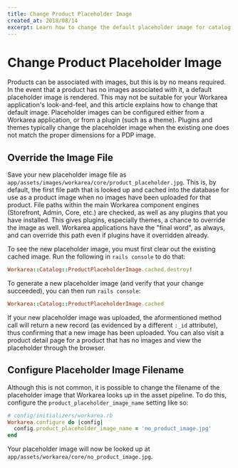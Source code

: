 ```yaml
---
title: Change Product Placeholder Image
created_at: 2018/08/14
excerpt: Learn how to change the default placeholder image for catalog products.
---
```


# Change Product Placeholder Image

Products can be associated with images, but this is by no means required. In the event that a product has no images associated with it, a default placeholder image is rendered. This may not be suitable for your Workarea application's look-and-feel, and this article explains how to change that default image. Placeholder images can be configured either from a Workarea application, or from a plugin (such as a theme). Plugins and themes typically change the placeholder image when the existing one does not match the proper dimensions for a PDP image.

## Override the Image File

Save your new placeholder image file as `app/assets/images/workarea/core/product_placeholder.jpg`. This is, by default, the first file path that is looked up and cached into the database for use as a product image when no images have been uploaded for that product. File paths within the main Workarea component engines (Storefront, Admin, Core, etc.) are checked, as well as any plugins that you have installed. This gives plugins, especially themes, a chance to override the image as well. Workarea applications have the "final word", as always, and can override this path even if plugins have it overridden already.

To see the new placeholder image, you must first clear out the existing cached image. Run the following in `rails console` to do that:

```ruby
Workarea::Catalog::ProductPlaceholderImage.cached.destroy!
```

To generate a new placeholder image (and verify that your change succeeded), you can then run `rails console`:

```ruby
Workarea::Catalog::ProductPlaceholderImage.cached
```

If your new placeholder image was uploaded, the aformentioned method call will return a new record (as evidenced by a different `:_id` attribute), thus confirming that a new image has been uploaded. You can also visit a product detail page for a product that has no images and view the placeholder through the browser.

## Configure Placeholder Image Filename

Although this is not common, it is possible to change the filename of the placeholder image that Workarea looks up in the asset pipeline. To do this, configure the `product_placeholder_image_name` setting like so:

```ruby
# config/initializers/workarea.rb
Workarea.configure do |config|
  config.product_placeholder_image_name = 'no_product_image.jpg'
end
```

Your placeholder image will now be looked up at `app/assets/workarea/core/no_product_image.jpg`.

